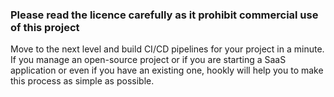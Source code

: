 ### Please read the licence carefully as it prohibit commercial use of this project

Move to the next level and build CI/CD pipelines for your project in a minute. If you manage an open-source project or if you are starting a SaaS application or even if you have an existing one, hookly will help you to make this process as simple as possible.

